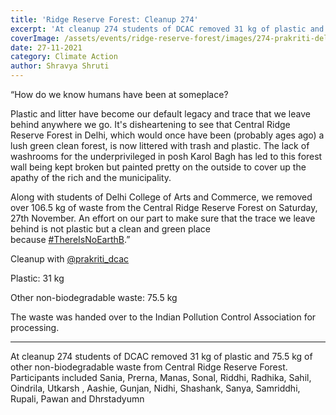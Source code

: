 ```yaml
---
title: 'Ridge Reserve Forest: Cleanup 274'
excerpt: 'At cleanup 274 students of DCAC removed 31 kg of plastic and 75.5 kg of other non-biodegradable waste from Central Ridge Reserve Forest. Participants included Sania, Prerna, Manas, Sonal, Riddhi, Radhika, Sahil, Oindrila, Utkarsh , Aashie, Gunjan, Nidhi, Shashank, Sanya, Samriddhi, Rupali, Pawan and ﻿Dhrstadyumn'
coverImage: /assets/events/ridge-reserve-forest/images/274-prakriti-delhi-college-of-arts-and-commerce.jpg
date: 27-11-2021
category: Climate Action
author: Shravya Shruti
---
```


<p class="text-xl text-left">“How do we know humans have been at someplace?</p>


<p>Plastic and litter have become our default legacy and trace that we leave behind anywhere we go. It&#39;s disheartening to see that Central Ridge Reserve Forest in Delhi, which would once have been (probably ages ago) a lush green clean forest, is now littered with trash and plastic. The lack of washrooms for the underprivileged in posh Karol Bagh has led to this forest wall being kept broken but painted pretty on the outside to cover up the apathy of the rich and the municipality.</p>

<p>Along with students of Delhi College of Arts and Commerce, we removed over 106.5 kg of waste from the Central Ridge Reserve Forest on Saturday, 27th November. An effort on our part to make sure that the trace we leave behind is not plastic but a clean and green place because&nbsp;<a href="https://www.instagram.com/thereisnoearthb/" target="_blank">#ThereIsNoEarthB</a>.&rdquo;</p>

<p>Cleanup with&nbsp;<a href="https://www.instagram.com/prakriti_dcac/" target="_blank">@prakriti_dcac</a></p>

<p>Plastic: 31 kg</p>

<p>Other non-biodegradable waste: 75.5 kg</p>

<p>The waste was handed over to the Indian Pollution Control Association for processing.</p>

<hr />
<p>At cleanup 274 students of DCAC removed 31 kg of plastic and 75.5 kg of other non-biodegradable waste from Central Ridge Reserve Forest. Participants included Sania, Prerna, Manas, Sonal, Riddhi, Radhika, Sahil, Oindrila, Utkarsh , Aashie, Gunjan, Nidhi, Shashank, Sanya, Samriddhi, Rupali, Pawan and Dhrstadyumn</p>
